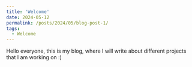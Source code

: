 ```yaml
---
title: 'Welcome'
date: 2024-05-12
permalink: /posts/2024/05/blog-post-1/
tags:
  - Welcome
---
```


Hello everyone, this is my blog, where I will write about different projects that I am working on :) 
